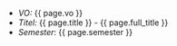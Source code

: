 * _VO:_ {{ page.vo }}
* _Titel:_ {{ page.title }} - {{ page.full_title }}
* _Semester_: {{ page.semester }}
